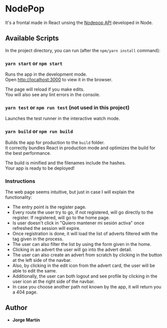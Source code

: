 # NodePop

It's a frontal made in React unsing the [Nodepop API](https://github.com/IsmaelB83/keepcoding-backend-node) developed in Node.

## Available Scripts

In the project directory, you can run (after the `npm/yarn install` command):

### `yarn start` or `npm start`

Runs the app in the development mode.<br />
Open [http://localhost:3000](http://localhost:3000) to view it in the browser.

The page will reload if you make edits.<br />
You will also see any lint errors in the console.

### `yarn test` or `npm run test` (not used in this project)

Launches the test runner in the interactive watch mode.<br />

### `yarn build` or `npm run build`

Builds the app for production to the `build` folder.<br />
It correctly bundles React in production mode and optimizes the build for the best performance.

The build is minified and the filenames include the hashes.<br />
Your app is ready to be deployed!

### Instructions

The web page seems intuitive, but just in case I will explain the functionality:

- The entry point is the register page.
- Every route the user try to go, if not registered, will go directly to the register. If registered, will go to the home page.
- Is user doesn't click in "Quiero mantener mi sesión activa" once refreshed the session will expire.
- Once registration is done, it will load the list of adverts filtered with the tag given in the process.
- The user can also filter the list by using the form given in the home.
- Clicking in an advert the user will go into the advert detail.
- The user can also create an advert from scratch by clicking in the button at the left side of the navbar.
- Also, by clicking in the edit icon from the advert card, the user will be able to edit the same.
- Additionally, the user can both logout and see profile by clicking in the user icon at the right side of the navbar.
- In case you choose another path not known by the app, it will return you a 404 page.

## Author

- **Jorge Martín**
